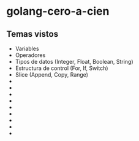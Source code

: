 # golang-cero-a-cien

## Temas vistos

- Variables
- Operadores
- Tipos de datos (Integer, Float, Boolean, String)
- Estructura de control (For, If, Switch)
- Slice (Append, Copy, Range)
-
-
-
-
-
-
-
-
-
